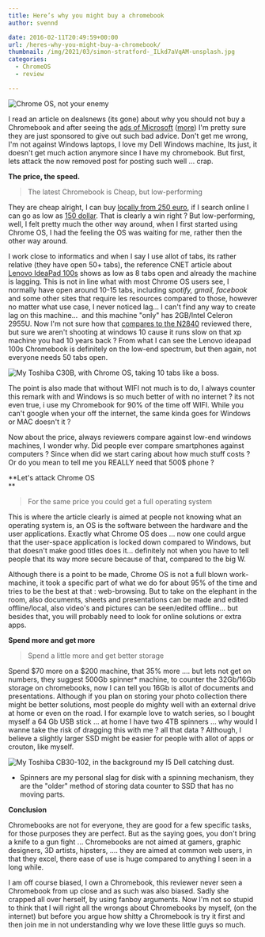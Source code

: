 ```yaml
---
title: Here’s why you might buy a chromebook
author: svennd

date: 2016-02-11T20:49:59+00:00
url: /heres-why-you-might-buy-a-chromebook/
thumbnail: /img/2021/03/simon-stratford-_ILkd7aVqAM-unsplash.jpg
categories:
  - ChromeOS
  - review

---
```

![Chrome OS, not your enemy](/img//2015/07/25446784-1.jpg)

I read an article on dealsnews (its gone) about why you should not buy a Chromebook and after seeing the [ads of Microsoft][1] ([more][2]) I'm pretty sure they are just sponsored to give out such bad advice. Don't get me wrong, I'm not against Windows laptops, I love my Dell Windows machine, Its just, it doesn't get much action anymore since I have my chromebook. But first, lets attack the now removed post for posting such well ... crap.

**The price, the speed.**

> The latest Chromebook is Cheap, but low-performing

They are cheap alright, I can buy [locally from 250 euro][3], if I search online I can go as low as [150 dollar][4]. That is clearly a win right ? But low-performing, well, I felt pretty much the other way around, when I first started using Chrome OS, I had the feeling the OS was waiting for me, rather then the other way around.

I work close to informatics and when I say I use allot of tabs, its rather relative (they have open 50+ tabs), the reference CNET article about [Lenovo IdeaPad 100s][5] shows as low as 8 tabs open and already the machine is lagging. This is not in line what with most Chrome OS users see, I normally have open around 10-15 tabs, including _spotify, gmail, facebook_ and some other sites that require les resources compared to those, however no matter what use case, I never noticed lag... I can't find any way to create lag on this machine...  and this machine "only" has 2GB/Intel Celeron 2955U. Now I'm not sure how that [compares to the N2840][6] reviewed there, but sure we aren't shooting at windows 10 cause it runs slow on that xp machine you had 10 years back ? From what I can see the Lenovo ideapad 100s Chromebook is definitely on the low-end spectrum, but then again, not everyone needs 50 tabs open.

  ![My Toshiba C30B, with Chrome OS, taking 10 tabs like a boss.](/img//2015/07/25449808-1.png)


The point is also made that without WIFI not much is to do, I always counter this remark with and Windows is so much better of with no internet ? its not even true, i use my Chromebook for 90% of the time off WIFI. While you can't google when your off the internet, the same kinda goes for Windows or MAC doesn't it ?

Now about the price, always reviewers compare against low-end windows machines, I wonder why. Did people ever compare smartphones against computers ? Since when did we start caring about how much stuff costs ? Or do you mean to tell me you REALLY need that 500$ phone ?

**Let's attack Chrome OS  
**

> For the same price you could get a full operating system

This is where the article clearly is aimed at people not knowing what an operating system is, an OS is the software between the hardware and the user applications. Exactly what Chrome OS does ... now one could argue that the user-space application is locked down compared to Windows, but that doesn't make good titles does it... definitely not when you have to tell people that its way more secure because of that, compared to the big W.

Although there is a point to be made, Chrome OS is not a full blown work-machine, it took a specific part of what we do for about 95% of the time and tries to be the best at that : web-browsing. But to take on the elephant in the room, also documents, sheets and presentations can be made and edited offline/local, also video's and pictures can be seen/edited offline... but besides that, you will probably need to look for online solutions or extra apps.

**Spend more and get more**

> Spend a little more and get better storage

Spend $70 more on a $200 machine, that 35% more .... but lets not get on numbers, they suggest 500Gb spinner* machine, to counter the 32Gb/16Gb storage on chromebooks, now I can tell you 16Gb is allot of documents and presentations. Although if you plan on storing your photo collection there might be better solutions, most people do mighty well with an external drive at home or even on the road. I for example love to watch series, so I bought myself a 64 Gb USB stick ... at home I have two 4TB spinners ... why would I wanne take the risk of dragging this with me ? all that data ? Although, I believe a slightly larger SSD might be easier for people with allot of apps or crouton, like myself.

  ![My Toshiba CB30-102, in the background my I5 Dell catching dust.](/img//2015/07/25450424-1.jpg)
  
* Spinners are my personal slag for disk with a spinning mechanism, they are the "older" method of storing data counter to SSD that has no moving parts.

**Conclusion**

Chromebooks are not for everyone, they are good for a few specific tasks, for those purposes they are perfect. But as the saying goes, you don't bring a knife to a gun fight ... Chromebooks are not aimed at gamers, graphic designers, 3D artists, hipsters, .... they are aimed at common web users, in that they excel, there ease of use is huge compared to anything I seen in a long while.

I am off course biased, I own a Chromebook, this reviewer never seen a Chromebook from up close and as such was also biased. Sadly she crapped all over herself, by using fanboy arguments. Now I'm not so stupid to think that I will right all the wrongs about Chromebooks by myself, (on the internet) but before you argue how shitty a Chromebook is try it first and then join me in not understanding why we love these little guys so much.

 [1]: https://www.youtube.com/watch?v=_wAgB5J1gSQ
 [2]: https://www.youtube.com/watch?v=-y2mqoDjQXI
 [3]: http://tweakers.net/categorie/496/laptops/producten/#filter:JYoxCoAwEAT_snUExahwDxAsrCzFQvSQk6AhEQtD_m7EaphhAk63smuFzQqCdbJ7qD8Olpcu1axQsPPGgzwMKvJcfd_CvRygJD59rZiLnQcFlFrXH-_ZgEZUumwwxRhf
 [4]: http://www.amazon.com/gp/product/B00V3DYVLM/ref=s9_al_bw_g147_i2/187-7250299-2353501?pf_rd_m=ATVPDKIKX0DER&pf_rd_s=merchandised-search-3&pf_rd_r=1FFFHMXSH2JXPY8N3D4K&pf_rd_t=101&pf_rd_p=2299594102&pf_rd_i=2858603011
 [5]: http://www.cnet.com/products/lenovo-ideapad-100s-chromebook/
 [6]: http://cpuboss.com/cpus/Intel-Celeron-N2840-vs-Intel-Celeron-2955U

